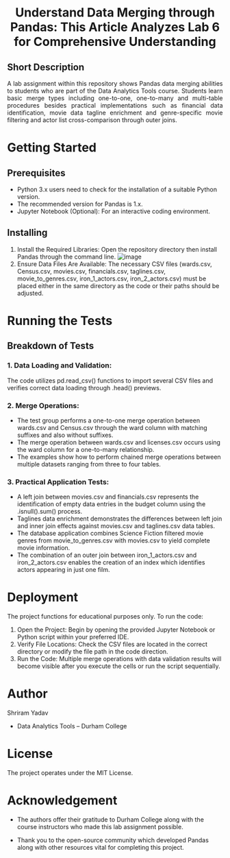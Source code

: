 <h1 align="center">
  Understand Data Merging through Pandas: This Article Analyzes Lab 6 for Comprehensive Understanding
</h1>

## Short Description
<div style="text-align: justify">
  A lab assignment within this repository shows Pandas data merging abilities to students who are part of the Data Analytics Tools course. Students learn basic merge types including one-to-one, one-to-many and
  multi-table procedures besides practical implementations such as financial data identification, movie data tagline enrichment and genre-specific movie filtering and actor list cross-comparison through outer
  joins.
</div>

# Getting Started
## Prerequisites
- Python 3.x users need to check for the installation of a suitable Python version.
- The recommended version for Pandas is 1.x.
- Jupyter Notebook (Optional): For an interactive coding environment.

## Installing
1. Install the Required Libraries:
Open the repository directory then install Pandas through the command line.
![image](https://github.com/user-attachments/assets/bf75c2e2-c838-45b7-9ae9-e1185fef032f)
3. Ensure Data Files Are Available:
The necessary CSV files (wards.csv, Census.csv, movies.csv, financials.csv, taglines.csv, movie_to_genres.csv, iron_1_actors.csv, iron_2_actors.csv) must be placed either in the same directory as the code or their paths should be adjusted.

# Running the Tests

## Breakdown of Tests
### 1. Data Loading and Validation:
  The code utilizes pd.read_csv() functions to import several CSV files and verifies correct data loading through .head() previews.

### 2. Merge Operations:
- The test group performs a one-to-one merge operation between wards.csv and Census.csv through the ward column with matching suffixes and also without suffixes.
- The merge operation between wards.csv and licenses.csv occurs using the ward column for a one-to-many relationship.
- The examples show how to perform chained merge operations between multiple datasets ranging from three to four tables.

### 3. Practical Application Tests:
- A left join between movies.csv and financials.csv represents the identification of empty data entries in the budget column using the .isnull().sum() process.
- Taglines data enrichment demonstrates the differences between left join and inner join effects against movies.csv and taglines.csv data tables.
- The database application combines Science Fiction filtered movie genres from movie_to_genres.csv with movies.csv to yield complete movie information.
- The combination of an outer join between iron_1_actors.csv and iron_2_actors.csv enables the creation of an index which identifies actors appearing in just one film.

# Deployment
The project functions for educational purposes only. To run the code:
1. Open the Project:
Begin by opening the provided Jupyter Notebook or Python script within your preferred IDE.
2. Verify File Locations:
Check the CSV files are located in the correct directory or modify the file path in the code direction.
3. Run the Code:
Multiple merge operations with data validation results will become visible after you execute the cells or run the script sequentially.

# Author
Shriram Yadav
- Data Analytics Tools – Durham College

# License
The project operates under the MIT License.

# Acknowledgement
- The authors offer their gratitude to Durham College along with the course instructors who made this lab assignment possible.

- Thank you to the open-source community which developed Pandas along with other resources vital for completing this project.
